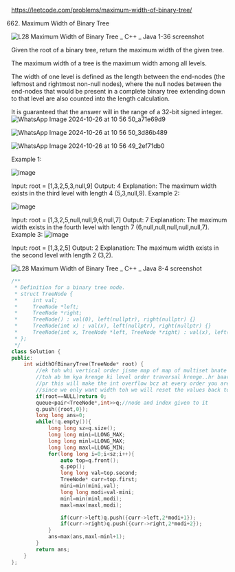https://leetcode.com/problems/maximum-width-of-binary-tree/

662. Maximum Width of Binary Tree

![L28  Maximum Width of Binary Tree _ C++ _ Java 1-36 screenshot](https://github.com/user-attachments/assets/dc9d72ea-fe92-4d14-9d50-5eb762f153ea)


Given the root of a binary tree, return the maximum width of the given tree.

The maximum width of a tree is the maximum width among all levels.

The width of one level is defined as the length between the end-nodes (the leftmost and rightmost non-null nodes), where the null nodes between the end-nodes that would be present in a complete binary tree extending down to that level are also counted into the length calculation.

It is guaranteed that the answer will in the range of a 32-bit signed integer.
![WhatsApp Image 2024-10-26 at 10 56 50_a71e69d9](https://github.com/user-attachments/assets/71b6fe88-c93f-4f3d-8eaf-354b66643652)

![WhatsApp Image 2024-10-26 at 10 56 50_3d86b489](https://github.com/user-attachments/assets/1491bf54-9bc5-405a-a656-66cb6d57cb32)

 ![WhatsApp Image 2024-10-26 at 10 56 49_2ef71db0](https://github.com/user-attachments/assets/87c580b8-0158-49dc-866b-a353b9a84696)


Example 1:

![image](https://github.com/user-attachments/assets/14a7336d-93b9-439e-9f9c-3a30df3c1371)

Input: root = [1,3,2,5,3,null,9]
Output: 4
Explanation: The maximum width exists in the third level with length 4 (5,3,null,9).
Example 2:

![image](https://github.com/user-attachments/assets/2ae46326-bdcb-48d3-bd0d-4efb209d2d06)

Input: root = [1,3,2,5,null,null,9,6,null,7]
Output: 7
Explanation: The maximum width exists in the fourth level with length 7 (6,null,null,null,null,null,7).
Example 3:
![image](https://github.com/user-attachments/assets/12c12971-c6e0-465d-9c1c-4e14a049138f)


Input: root = [1,3,2,5]
Output: 2
Explanation: The maximum width exists in the second level with length 2 (3,2).

![L28  Maximum Width of Binary Tree _ C++ _ Java 8-4 screenshot](https://github.com/user-attachments/assets/3a920174-51df-4ca4-baab-ec279fa65c47)

```cpp
/**
 * Definition for a binary tree node.
 * struct TreeNode {
 *     int val;
 *     TreeNode *left;
 *     TreeNode *right;
 *     TreeNode() : val(0), left(nullptr), right(nullptr) {}
 *     TreeNode(int x) : val(x), left(nullptr), right(nullptr) {}
 *     TreeNode(int x, TreeNode *left, TreeNode *right) : val(x), left(left), right(right) {}
 * };
 */
class Solution {
public:
    int widthOfBinaryTree(TreeNode* root) {
        //ek toh whi vertical order jisme map of map of multiset bnate hai pr that takes more TC and SC
        //toh ab hm kya krenge ki level order traversal krenge..hr baar 2i+1 and 2i+2 sbko denge basically horiz wise isse numbering hojayegi toh last me right-left+1 will be the width
        //pr this will make the int overflow bcz at every order you are making twice 2powerheight will be the max so it will cause INT overfloiw if height is more than 30 also
        //since we only want width toh we will reset the values back to 0 1 2 type by everytime subtracting from the min 
        if(root==NULL)return 0;
        queue<pair<TreeNode*,int>>q;//node and index given to it
        q.push({root,0});
        long long ans=0;
        while(!q.empty()){
            long long sz=q.size();
            long long mini=LLONG_MAX;
            long long minl=LLONG_MAX;
            long long maxl=LLONG_MIN;
            for(long long i=0;i<sz;i++){
                auto top=q.front();
                q.pop();
                long long val=top.second;
                TreeNode* curr=top.first;
                mini=min(mini,val);
                long long modi=val-mini;
                minl=min(minl,modi);
                maxl=max(maxl,modi);

                if(curr->left)q.push({curr->left,2*modi+1});
                if(curr->right)q.push({curr->right,2*modi+2});
            }
            ans=max(ans,maxl-minl+1);
        }
        return ans;
    }
};

```
